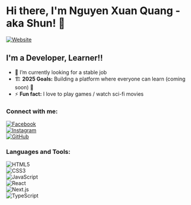 # Hi there, I'm Nguyen Xuan Quang - aka Shun! 👋  

[![Website](https://img.shields.io/badge/portfolio.vercel.app-UP-green)](https://portfolio-shun.vercel.app)

## I'm a Developer, Learner!!  

- 🌱 I’m currently looking for a stable job  
- 🏗️ **2025 Goals:** Building a platform where everyone can learn (coming soon) 🤣
- ⚡ **Fun fact:** I love to play games / watch sci-fi movies  

### Connect with me:  
[![Facebook](https://img.shields.io/badge/-Facebook-1877F2?style=for-the-badge&logo=facebook&logoColor=white)](https://facebook.com/shunquang)  
[![Instagram](https://img.shields.io/badge/-Instagram-E4405F?style=for-the-badge&logo=instagram&logoColor=white)](https://instagram.com/shun.xng_)  
[![GitHub](https://img.shields.io/badge/-GitHub-181717?style=for-the-badge&logo=github&logoColor=white)](https://github.com/hoangtushunzhang)  
 

### Languages and Tools:  
![HTML5](https://img.shields.io/badge/-HTML5-E34F26?style=for-the-badge&logo=html5&logoColor=white)  
![CSS3](https://img.shields.io/badge/-CSS3-1572B6?style=for-the-badge&logo=css3)  
![JavaScript](https://img.shields.io/badge/-JavaScript-F7DF1E?style=for-the-badge&logo=javascript)  
![React](https://img.shields.io/badge/-React-61DAFB?style=for-the-badge&logo=react)  
![Next.js](https://img.shields.io/badge/-Next.js-339933?style=for-the-badge&logo=next.js)  
![TypeScript](https://img.shields.io/badge/-TypeScript-3178C6?style=for-the-badge&logo=typescript)  

